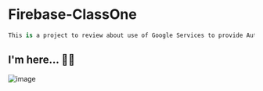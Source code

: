 # Firebase-ClassOne

```kt
This is a project to review about use of Google Services to provide Authentication 🚀
```

## I'm here... 🧑‍🚀
![image](https://github.com/user-attachments/assets/c458f474-b2ca-4d3a-8371-778b9d056261)

